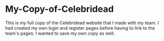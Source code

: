 # My-Copy-of-Celebridead
This is my full copy of the Celebridead website that I made with my team. I had created my own login and register pages before having to link to the team's pages. I wanted to save my own copy as well.
